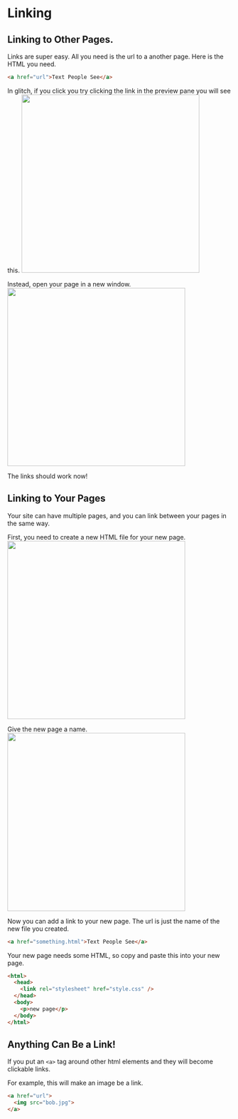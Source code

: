 # Linking

## Linking to Other Pages.
Links are super easy. All you need is the url to a another page. Here is the HTML you need.

```html
<a href="url">Text People See</a>
```

In glitch, if you click you try clicking the link in the preview pane you will see this. 
<img width="400" src="sad-face.png">

Instead, open your page in a new window.
<img width="400" src="preview-pane.png">

The links should work now!

## Linking to Your Pages 
Your site can have multiple pages, and you can link between your pages in the same way.

First, you need to create a new HTML file for your new page.
<img width="400" src="files.png">
 
Give the new page a name.
<img width="400" src="add-page.png">

Now you can add a link to your new page. The url is just the name of the new file you created.
```html
<a href="something.html">Text People See</a>
```

Your new page needs some HTML, so copy and paste this into your new page.
```html
<html>
  <head>
    <link rel="stylesheet" href="style.css" />
  </head>
  <body>
    <p>new page</p>
  </body>
</html>
```

## Anything Can Be a Link!
If you put an `<a>` tag around other html elements and they will become clickable links.

For example, this will make an image be a link.
```html
<a href="url">
  <img src="bob.jpg">
</a>
```
 

  
